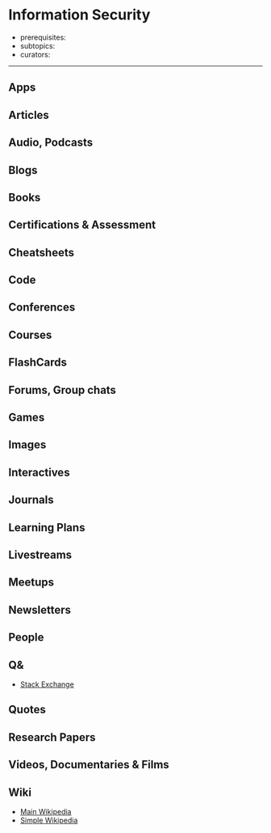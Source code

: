 # Information Security

- prerequisites:
- subtopics:
- curators:

------

## Apps

## Articles

## Audio, Podcasts

## Blogs

## Books

## Certifications & Assessment

## Cheatsheets

## Code

## Conferences

## Courses

## FlashCards

## Forums, Group chats

## Games

## Images

## Interactives

## Journals

## Learning Plans

## Livestreams

## Meetups

## Newsletters

## People

## Q&

- [Stack Exchange](https://security.stackexchange.com)

## Quotes

## Research Papers

## Videos, Documentaries & Films

## Wiki

- [Main Wikipedia](https://en.wikipedia.org/wiki/Information_security)
- [Simple Wikipedia](https://simple.wikipedia.org/wiki/Information_security)

